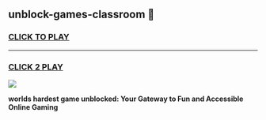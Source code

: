 
## unblock-games-classroom 👋
<h3>
<a href="https://premium.freeplayer.one?title=unblock-games-classroom&ref=14F">CLICK TO PLAY</a></h3>
<hr>

<h3>
<a href="https://premium.freeplayer.one?title=unblock-games-classroom&ref=14F">CLICK 2 PLAY</a>
  
</h3>

<a href="https://premium.freeplayer.one?title=unblock-games-classroom&ref=12F/"><img src="https://clearcache.store/games.png"></a>


**worlds hardest game unblocked: Your Gateway to Fun and Accessible Online Gaming**
